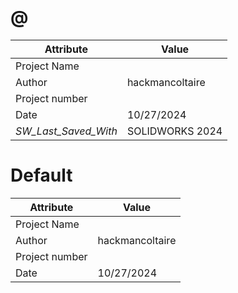 # @
| Attribute | Value |
| ---  | ---     |
| Project Name |  |
| Author | hackmancoltaire |
| Project number |  |
| Date | 10/27/2024 |
| _SW_Last_Saved_With_ | SOLIDWORKS 2024 |
# Default
| Attribute | Value |
| ---  | ---     |
| Project Name |  |
| Author | hackmancoltaire |
| Project number |  |
| Date | 10/27/2024 |
